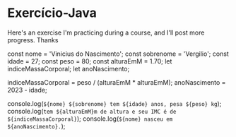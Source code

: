 # Exercício-Java
 Here's an exercise I'm practicing during a course, and I'll post more progress. Thanks

const nome = 'Vinicius do Nascimento';
const sobrenome = 'Vergilio';
const idade = 27;
const peso = 80;
const alturaEmM = 1.70; 
let indiceMassaCorporal; 
let anoNascimento;
 
indiceMassaCorporal = peso / (alturaEmM * alturaEmM);
anoNascimento = 2023 - idade;
 
console.log(`${nome} ${sobrenome} tem ${idade} anos, pesa ${peso} kg`);
console.log(`tem ${alturaEmM}m de altura e seu IMC é de ${indiceMassaCorporal}`);
console.log(`${nome} nasceu em ${anoNascimento}.`);

